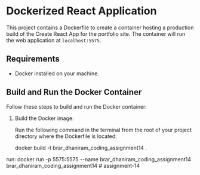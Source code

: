 # Dockerized React Application

This project contains a Dockerfile to create a container hosting a production build of the Create React App for the portfolio site. The container will run the web application at `localhost:5575`.

## Requirements

- Docker installed on your machine.

## Build and Run the Docker Container

Follow these steps to build and run the Docker container:

1. Build the Docker image:

   Run the following command in the terminal from the root of your project directory where the Dockerfile is located:

   docker build -t brar_dhaniram_coding_assignment14 .
   
run: 
docker run -p 5575:5575 --name brar_dhaniram_coding_assignment14 brar_dhaniram_coding_assignment14
#   a s s i g n m e n t - 1 4  
 